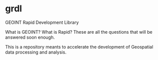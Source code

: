 # grdl
GEOINT Rapid Development Library

What is GEOINT? What is Rapid? These are all the questions that will be answered
soon enough. 

This is a repository meants to accelerate the development of Geospatial data processing
and analysis.
